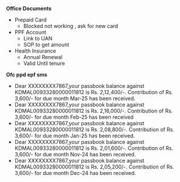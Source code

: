 

**Office Documents**
- Prepaid Card
  - Blocked not working , ask for new card
- PPF Account
  - Link to UAN
  - SOP to get amount
- Health Insurance
  - Annual Renewal
  - Valid Until tenure
  

**Ofc ppd epf sms**
- Dear XXXXXXXX7867,your passbook balance against KDMAL00933280000011812 is Rs. 2,12,400/-. Contribution of Rs. 3,600/- for due month Mar-25 has been received.
- Dear XXXXXXXX7867,your passbook balance against KDMAL00933280000011812 is Rs. 2,16,000/-. Contribution of Rs. 3,600/- for due month Feb-25 has been received
- Dear XXXXXXXX7867,your passbook balance against KDMAL00933280000011812 is Rs. 2,08,800/-. Contribution of Rs. 3,600/- for due month Jan-25 has been received.
- Dear XXXXXXXX7867,your passbook balance against KDMAL00933280000011812 is Rs. 2,01,600/-. Contribution of Rs. 3,600/- for due month Nov-24 has been received.
- Dear XXXXXXXX7867,your passbook balance against KDMAL00933280000011812 is Rs. 2,05,200/-. Contribution of Rs. 3,600/- for due month Dec-24 has been received.

